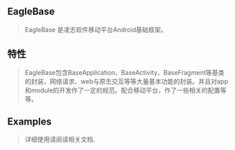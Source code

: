 ## EagleBase

> EagleBase 是凌志软件移动平台Android基础框架。

## 特性
> EagleBase包含BaseApplication、BaseActivity、BaseFragment等基类的封装，网络请求、web与原生交互等等大量基本功能的封装。并且对app和module的开发作了一定的规范。配合移动平台，作了一些相关的配置等等。

## Examples

> 详细使用请阅读相关文档.
